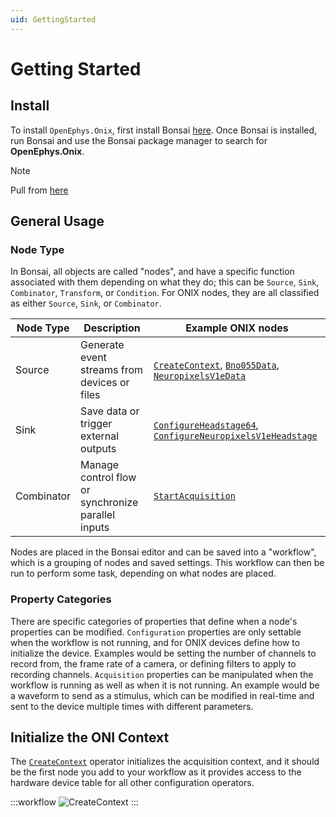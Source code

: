 ```yaml
---
uid: GettingStarted
---
```


# Getting Started

## Install

To install `OpenEphys.Onix`, first install Bonsai [here](https://bonsai-rx.org/). Once Bonsai is installed, run Bonsai and use the Bonsai package manager to search for **OpenEphys.Onix**.

> [!Note]
> Pull from [here](https://open-ephys.github.io/miniscope-docs/ucla-miniscope-v4/quick/software.html#bonsai-installation-and-configuration)

## General Usage

### Node Type

In Bonsai, all objects are called "nodes", and have a specific function associated with them depending on what they do; this can be `Source`, `Sink`, `Combinator`, `Transform`, or `Condition`. For ONIX nodes, they are all classified as either `Source`, `Sink`, or `Combinator`. 

| Node Type | Description | Example ONIX nodes |
| --------- | ----------- | ------------------ |
| Source    | Generate event streams from devices or files | [`CreateContext`](xref:OpenEphys.Onix.CreateContext), [`Bno055Data`](xref:OpenEphys.Onix.Bno055Data), [`NeuropixelsV1eData`](xref:OpenEphys.Onix.NeuropixelsV1eData) |
| Sink      | Save data or trigger external outputs | [`ConfigureHeadstage64`](xref:OpenEphys.Onix.ConfigureHeadstage64), [`ConfigureNeuropixelsV1eHeadstage`](xref:OpenEphys.Onix.ConfigureNeuropixelsV1eHeadstage) |
| Combinator | Manage control flow or synchronize parallel inputs | [`StartAcquisition`](xref:OpenEphys.Onix.StartAcquisition) |

Nodes are placed in the Bonsai editor and can be saved into a "workflow", which is a grouping of nodes and saved settings. This workflow can then be run to perform some task, depending on what nodes are placed.

### Property Categories

There are specific categories of properties that define when a node's properties can be modified. `Configuration` properties are only settable when the workflow is not running, and for ONIX devices define how to initialize the device. Examples would be setting the number of channels to record from, the frame rate of a camera, or defining filters to apply to recording channels. `Acquisition` properties can be manipulated when the workflow is running as well as when it is not running. An example would be a waveform to send as a stimulus, which can be modified in real-time and sent to the device multiple times with different parameters.


## Initialize the ONI Context
The [`CreateContext`](xref:OpenEphys.Onix.CreateContext) operator initializes the acquisition context, and it should be the first node you add to your workflow as it provides access to the hardware device table for all other configuration operators.

:::workflow
![CreateContext](~/workflows/create-context.bonsai)
:::